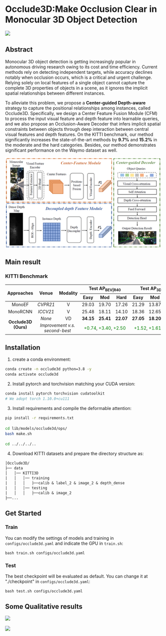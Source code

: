 # Occlude3D:Make Occlusion Clear in Monocular 3D Object Detection

![](C:\Users\13908\Desktop\Occulde3D\Imgs\Fig1.png)

## Abstract

Monocular 3D object detection is getting increasingly popular in autonomous driving research owing to its cost and time efficiency. Current methods rely on detecting independent targets, while accuracy declines notably when occlusion occurs, which is a critical and urgent challenge. Relying solely on local features of a single object cannot capture the complete 3D properties of objects in a scene, as it ignores the implicit spatial relationships between different instances. 

To alleviate this problem, we propose a **Center-guided Depth-aware** strategy to capture the positional relationships among instances, called Occlude3D.  Specifically, we design a Center Feature Fusion Module (CFM)  to process the input visual feature and depth feature into learnable queries, and we also propose an Occlusion-Aware Decoder that infers implicit spatial constraints between objects through deep interaction between central visual features and depth features. On the KITTI benchmark, our method significantly increases the state-of-the-art methods by **9.7\%** and **15.2\%** in the moderate and the hard categories. Besides, our method demonstrates significant performance on the Waymo dataset as well.

![](\Imgs\Fig2.png)

## Main result
### KITTI Benchmark

<table>
    <thead>
        <tr>
            <th rowspan="2" style="text-align:center;">Approaches</th>
            <th rowspan="2" style="text-align:center;">Venue</th>
            <th rowspan="2" style="text-align:center;">Modality</th>
            <th colspan="3" style="text-align:center;">Test AP<sub>BEV|R40</sub></th>
            <th colspan="3" style="text-align:center;">Test AP<sub>3D|R40</sub></th>
            <th colspan="3" style="text-align:center;">Val AP<sub>BEV|R40</sub></th>
        </tr>
        <tr>
            <th style="text-align:center;">Easy</th>
            <th style="text-align:center;">Mod</th>
            <th style="text-align:center;">Hard</th>
            <th style="text-align:center;">Easy</th>
            <th style="text-align:center;">Mod</th>
            <th style="text-align:center;">Hard</th>
            <th style="text-align:center;">Easy</th>
            <th style="text-align:center;">Mod</th>
            <th style="text-align:center;">Hard</th>
        </tr>
    </thead>
    <tbody>
        <tr>
            <td style="text-align:center;">MonoEF</td>
            <td style="text-align:center;"><i>CVPR21</i></td>
            <td style="text-align:center;">V</td>
            <td style="text-align:center;">29.03</td>
            <td style="text-align:center;">19.70</td>
            <td style="text-align:center;">17.26</td>
            <td style="text-align:center;">21.29</td>
            <td style="text-align:center;">13.87</td>
            <td style="text-align:center;">11.71</td>
            <td style="text-align:center;">-</td>
            <td style="text-align:center;">-</td>
            <td style="text-align:center;">-</td>
        </tr>
        <tr>
            <td style="text-align:center;">MonoRCNN</td>
            <td style="text-align:center;"><i>ICCV21</i></td>
            <td style="text-align:center;">V</td>
            <td style="text-align:center;">25.48</td>
            <td style="text-align:center;">18.11</td>
            <td style="text-align:center;">14.10</td>
            <td style="text-align:center;">18.36</td>
            <td style="text-align:center;">12.65</td>
            <td style="text-align:center;">10.03</td>
            <td style="text-align:center;">16.61</td>
            <td style="text-align:center;">13.19</td>
            <td style="text-align:center;">10.65</td>
        </tr>
        <!-- Continue adding rows similarly -->
        <tr>
            <td rowspan="2" style="text-align:center;"><b>Occlude3D (Ours)</b></td>
            <td style="text-align:center;"><i>None</i></td>
            <td style="text-align:center;">VD</td>
            <td style="text-align:center;"><b>34.15</b></td>
            <td style="text-align:center;"><b>25.41</b></td>
            <td style="text-align:center;"><b>22.07</b></td>
            <td style="text-align:center;"><b>27.05</b></td>
            <td style="text-align:center;"><b>18.20</b></td>
            <td style="text-align:center;"><b>16.75</b></td>
            <td style="text-align:center;"><b>30.76</b></td>
            <td style="text-align:center;"><b>23.15</b></td>
            <td style="text-align:center;"><b>19.23</b></td>
        </tr>
        <tr>
            <td colspan="2" style="text-align:center;"><i>Improvement v.s. second-best</i></td>
            <td style="text-align:center;" colspan="3"><span style="color:green;">+0.74</span>, <span style="color:green;">+3.40</span>, <span style="color:green;">+2.50</span></td>
            <td style="text-align:center;" colspan="3"><span style="color:green;">+1.52</span>, <span style="color:green;">+1.61</span>, <span style="color:green;">+2.22</span></td>
            <td style="text-align:center;" colspan="3"><span style="color:green;">+2.32</span>, <span style="color:green;">+2.30</span>, <span style="color:green;">+3.10</span></td>
        </tr>
    </tbody>
</table>




## Installation

1. create a conda environment:

```bash
conda create -n occlude3d python=3.8 -y
conda activate occlude3d
```

2. Install pytorch and torchvision matching your CUDA version:

```bash
conda install pytorch torchvision cudatoolkit
# We adopt torch 1.10.0+cu111
```

3. Install requirements and compile the deformable attention:

```bash
pip install -r requirements.txt

cd lib/models/occlude3d/ops/
bash make.sh

cd ../../../..
```

4. Download KITTI datasets and prepare the directory structure as:

```
│Occlude3D/
├── data
│   │── KITTI3D
|   │   │── training
|   │   │   ├──calib & label_2 & image_2 & depth_dense
|   │   │── testing
|   │   │   ├──calib & image_2
├──...
```



## Get Started

### Train

You can modify the settings of models and training in `configs/occlude3d.yaml` and indicate the GPU in `train.sh`:

    bash train.sh configs/occlude3d.yaml 

### Test

The best checkpoint will be evaluated as default. You can change it at "./checkpoint" in `configs/occlude3d.yaml`:

```
bash test.sh configs/occlude3d.yaml
```



## Some Qualitative results

![](C:\Users\13908\Desktop\Occulde3D\Imgs\Fig3.png)



![](C:\Users\13908\Desktop\Occulde3D\Imgs\Fig4.png)
